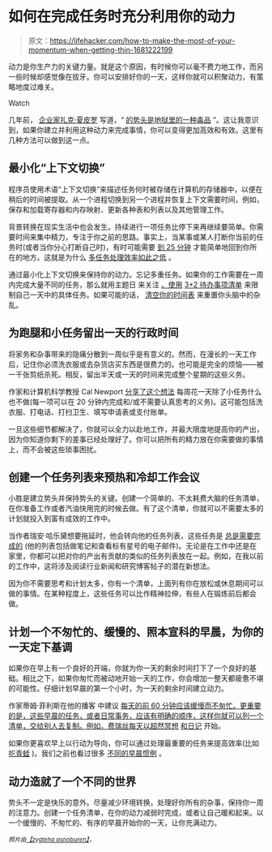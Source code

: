 # 如何在完成任务时充分利用你的动力

> 原文：<https://lifehacker.com/how-to-make-the-most-of-your-momentum-when-getting-thin-1681222199>

动力是你生产力的关键力量。就是这个原因，有时候你可以毫不费力地工作，而另一些时候却感觉像在拔牙。你可以安排好你的一天，这样你就可以积聚动力，有策略地度过难关。

Watch

几年前， [企业家扎克·夏皮罗](https://twitter.com/zackshapiro) 写道，“ [的势头是地狱里的一种毒品](http://blog.zackshapiro.com/momentum-is-a-hell-of-a-drug) ”。这让我意识到，如果你建立并利用这种动力来完成事情，你可以变得更加高效和有效。这里有几种方法可以做到这一点。

## 最小化“上下文切换”

程序员使用术语“上下文切换”来描述任务何时被存储在计算机的存储器中，以便在稍后的时间被提取。从一个进程切换到另一个进程并恢复上下文需要时间，例如，保存和加载寄存器和内存映射、更新各种表和列表以及其他管理工作。

背景转换在现实生活中也会发生。持续进行一项任务比停下来再继续要简单。你需要时间来集中精力，专注于你之前的思路。事实上，当某事或某人打断你当前的任务时(或者当你分心打断自己时)，有时可能需要 [到 25 分钟](https://lifehacker.com/11-minutes-before-the-next-interruption-149467) 才能简单地回到你所在的地方。这就是为什么 [多任务处理效率如此之低](http://lifehacker.com/a-case-for-singletasking-the-one-task-at-a-time-method-5646560) 。

通过最小化上下文切换来保持你的动力。忘记多重任务。如果你的工作需要在一周内完成大量不同的任务，那么就用主题日 来关注 [。使用](https://lifehacker.com/give-each-workday-a-theme-for-productive-momentum-1644203340) [3+2 待办事项清单](https://lifehacker.com/take-a-more-realistic-approach-to-your-to-do-list-with-5853732) 来限制自己一天中的具体任务。如果可能的话， [清空你的时间表](http://lifehacker.com/how-to-transition-projects-without-losing-your-flow-5976796) 来重置你头脑中的杂乱。

## 为跑腿和小任务留出一天的行政时间

将家务和杂事带来的隐痛分散到一周似乎是有意义的。然而，在漫长的一天工作后，记住你必须洗衣服或去杂货店买东西是很费力的。也可能是完全的烦恼——被一千张剪纸杀死。相反，留出半天或一天的时间来完成整个星期的这些义务。

作家和计算机科学教授 Cal Newport [分享了这个想法](http://calnewport.com/blog/2007/10/31/how-to-use-an-administrative-day-to-significantly-increase-your-weekly-productivity/) 每周花一天除了小任务什么也不做(每一项可以在 20 分钟内完成和/或不需要认真思考的义务)。这可能包括洗衣服、打电话、打扫卫生、填写申请表或支付账单。

一旦这些细节都解决了，你就可以全力以赴地工作，并最大限度地提高你的产出，因为你知道你剩下的差事已经处理好了。你可以把所有的精力放在你需要做的事情上，而不会被这些琐事困扰。

## 创建一个任务列表来预热和冷却工作会议

小胜是建立势头并保持势头的关键。创建一个简单的、不太耗费大脑的任务清单，在你准备工作或者汽油快用完的时候去做。有了这个清单，你就可以不需要太多的计划就投入到富有成效的工作中。

当作者瑞安·哈乐黛想要拖延时，他会转向他的任务列表，这些任务是 [总是需要完成的](http://ryanholiday.net/how-to-beat-procrastination/) (他的列表包括做笔记和查看标有星号的电子邮件)。无论是在工作中还是在家里，你都可以把对你的产出有贡献的类似的任务列表放在一起。例如，在我以前的工作中，这将涉及阅读行业新闻和研究博客帖子的潜在新想法。

因为你不需要思考和计划太多，你有一个清单，上面列有你在放松或休息期间可以做的事情。在某种程度上，这些任务可以比作精神拉伸，有些人在锻炼前后都会做。

## 计划一个不匆忙的、缓慢的、照本宣科的早晨，为你的一天定下基调

如果你在早上有一个良好的开端，你就为你一天的剩余时间打下了一个良好的基础。相比之下，如果你匆忙而被动地开始一天的工作，你会增加一整天都疲惫不堪的可能性。仔细计划早晨的第一个小时，为一天的剩余时间建立动力。

作家蒂姆·菲利斯在他的播客 中建议 [每天的前 60 分钟应该缓慢而不匆忙。更重要的是，这些早晨的任务，或者日常事务，应该有明确的顺序，这样你就可以列一个清单，交给别人去复制。例如，费瑞丝每天以超然冥想](http://fourhourworkweek.com/2014/12/23/4-hour-work-week-2015/) [和日记](http://fourhourworkweek.com/2015/01/15/morning-pages/) 开始。

如果你更喜欢早上以行动为导向，你可以通过处理最重要的任务来提高效率(比如 [吃青蛙](https://lifehacker.com/start-work-fresh-tomorrow-by-slaying-your-most-unpleasa-5504649) )。我们之前也看过很多 [不同的早晨惯例](http://lifehacker.com/tag/morning-routine) 。

## 动力造就了一个不同的世界

势头不一定是快乐的意外。尽量减少环境转换，处理好你所有的杂事，保持你一周的注意力。创建一个任务清单，在你的动力减弱时完成，或者让自己暖和起来。以一个缓慢的、不匆忙的、有序的早晨开始你的一天，让你充满动力。

*<small>照片由</small>*[*<small>【zygteha asnoburen】</small>*](http://www.shutterstock.com/pic-209940490/stock-vector-flat-design-newton-s-cradle-vector-illustration.html?src=id&ws=0)<small>，<small></small></small>